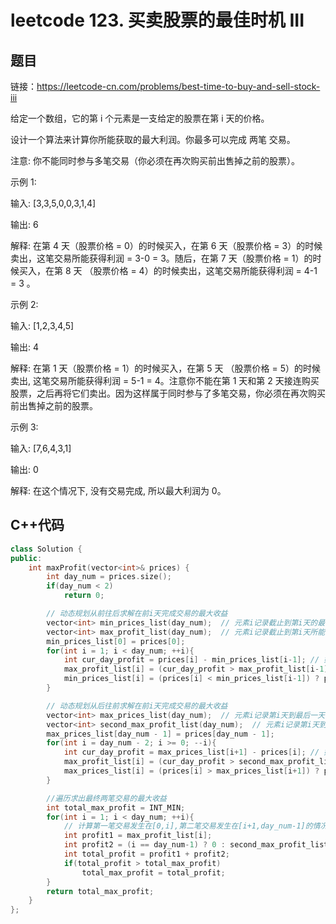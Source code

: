 # leetcode 123. 买卖股票的最佳时机 III

## 题目

链接：https://leetcode-cn.com/problems/best-time-to-buy-and-sell-stock-iii

给定一个数组，它的第 i 个元素是一支给定的股票在第 i 天的价格。

设计一个算法来计算你所能获取的最大利润。你最多可以完成 两笔 交易。

注意: 你不能同时参与多笔交易（你必须在再次购买前出售掉之前的股票）。

示例 1:

输入: [3,3,5,0,0,3,1,4]

输出: 6

解释: 在第 4 天（股票价格 = 0）的时候买入，在第 6 天（股票价格 = 3）的时候卖出，这笔交易所能获得利润 = 3-0 = 3。随后，在第 7 天（股票价格 = 1）的时候买入，在第 8 天 （股票价格 = 4）的时候卖出，这笔交易所能获得利润 = 4-1 = 3 。

示例 2:

输入: [1,2,3,4,5]

输出: 4

解释: 在第 1 天（股票价格 = 1）的时候买入，在第 5 天 （股票价格 = 5）的时候卖出, 这笔交易所能获得利润 = 5-1 = 4。注意你不能在第 1 天和第 2 天接连购买股票，之后再将它们卖出。因为这样属于同时参与了多笔交易，你必须在再次购买前出售掉之前的股票。

示例 3:

输入: [7,6,4,3,1] 

输出: 0 

解释: 在这个情况下, 没有交易完成, 所以最大利润为 0。

## C++代码

```c++
class Solution {
public:
    int maxProfit(vector<int>& prices) {
        int day_num = prices.size();
        if(day_num < 2)
            return 0;

        // 动态规划从前往后求解在前i天完成交易的最大收益
        vector<int> min_prices_list(day_num);  // 元素i记录截止到第i天的最低股票价格
        vector<int> max_profit_list(day_num);  // 元素i记录截止到第i天所能获得的最大收益
        min_prices_list[0] = prices[0];
        for(int i = 1; i < day_num; ++i){
            int cur_day_profit = prices[i] - min_prices_list[i-1]; // 如果在第i天卖出所能获得的最大收益
            max_profit_list[i] = (cur_day_profit > max_profit_list[i-1]) ? cur_day_profit : max_profit_list[i-1];  // 截止到第i天所能获得的最大收益
            min_prices_list[i] = (prices[i] < min_prices_list[i-1]) ? prices[i] : min_prices_list[i-1]; // 截止到第i天的最低股票价格
        }

        // 动态规划从后往前求解在前i天完成交易的最大收益
        vector<int> max_prices_list(day_num);  // 元素i记录第i天到最后一天的最高股票价格
        vector<int> second_max_profit_list(day_num);  // 元素i记录第i天到最后一天所能获得的最大收益
        max_prices_list[day_num - 1] = prices[day_num - 1];
        for(int i = day_num - 2; i >= 0; --i){
            int cur_day_profit = max_prices_list[i+1] - prices[i]; // 如果在第i天买入所能获得的最大收益
            max_profit_list[i] = (cur_day_profit > second_max_profit_list[i+1]) ? cur_day_profit : second_max_profit_list[i+1];  // 第i天到最后一天所能获得的最大收益
            max_prices_list[i] = (prices[i] > max_prices_list[i+1]) ? prices[i] : max_prices_list[i+1]; // 第i天到最后一天的最高股票价格
        }

        //遍历求出最终两笔交易的最大收益
        int total_max_profit = INT_MIN;
        for(int i = 1; i < day_num; ++i){
            // 计算第一笔交易发生在[0,i],第二笔交易发生在[i+1,day_num-1]的情况下的最大收益
            int profit1 = max_profit_list[i];
            int profit2 = (i == day_num-1) ? 0 : second_max_profit_list[i+1];
            int total_profit = profit1 + profit2;
            if(total_profit > total_max_profit)
                total_max_profit = total_profit;
        }
        return total_max_profit;
    }
};
```
